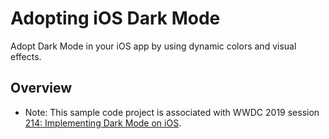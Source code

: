 
# Adopting iOS Dark Mode

Adopt Dark Mode in your iOS app by using dynamic colors and visual effects.

## Overview

- Note: This sample code project is associated with WWDC 2019 session [214: Implementing Dark Mode on iOS](https://developer.apple.com/wwdc19/214).
